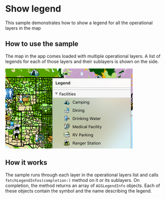 # Show legend

This sample demonstrates how to show a legend for all the operational layers in the map

## How to use the sample

The map in the app comes loaded with multiple operational layers. A list of legends for each of those layers and their sublayers is shown on the side.

![](image1.png)

## How it works

The sample runs through each layer in the operational layers list and calls `fetchLegendInfos(completion:)` method on it or its sublayers. On completion, the method returns an array of `AGSLegendInfo` objects. Each of these objects contain the symbol and the name describing the legend. 





